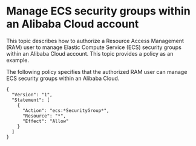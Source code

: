 # Manage ECS security groups within an Alibaba Cloud account

This topic describes how to authorize a Resource Access Management \(RAM\) user to manage Elastic Compute Service \(ECS\) security groups within an Alibaba Cloud account. This topic provides a policy as an example.

The following policy specifies that the authorized RAM user can manage ECS security groups within an Alibaba Cloud.

```
{
  "Version": "1",
  "Statement": [
    {
      "Action": "ecs:*SecurityGroup*",
      "Resource": "*",
      "Effect": "Allow"
    }
  ]
}
```

